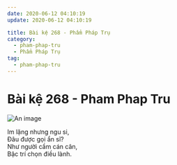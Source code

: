 ```yaml
---
date: 2020-06-12 04:10:19
update: 2020-06-12 04:10:19

title: Bài kệ 268 - Phẩm Pháp Trụ
category:
  - pham-phap-tru
  - Phẩm Pháp Trụ
tag:
  - pham-phap-tru
---
```


# Bài kệ 268 - Pham Phap Tru

![An image](/img/pham-phap-tru/pham-phap-tru-268.jpg)

Im lặng nhưng ngu si,<br>Ðâu được gọi ẩn sĩ?<br>Như người cầm cán cân,<br>Bậc trí chọn điều lành.<br>
